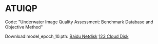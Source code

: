 # ATUIQP
Code: "Underwater Image Quality Assessment: Benchmark Database and Objective Method"

Download model_epoch_10.pth:
[Baidu Netdisk](https://pan.baidu.com/s/1nDh_GaIIZ2PIvaUc7kVpLw?pwd=UIQA) [123 Cloud Disk](https://www.123pan.com/s/GPm9-jazh3.html)

